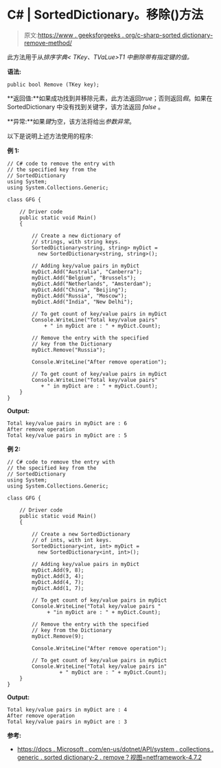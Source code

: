 # C# | SortedDictionary。移除()方法

> 原文:[https://www . geeksforgeeks . org/c-sharp-sorted dictionary-remove-method/](https://www.geeksforgeeks.org/c-sharp-sorteddictionary-remove-method/)

此方法用于从*排序字典< TKey、TVaLue>T1 中删除带有指定键的值。*

**语法:**

```
public bool Remove (TKey key);

```

**返回值:**如果成功找到并移除元素，此方法返回*true*；否则返回*假*。如果在 SortedDictionary 中没有找到关键字，该方法返回 *false* 。

**异常:**如果*键*为空，该方法将给出*参数异常*。

以下是说明上述方法使用的程序:

**例 1:**

```
// C# code to remove the entry with
// the specified key from the
// SortedDictionary
using System;
using System.Collections.Generic;

class GFG {

    // Driver code
    public static void Main()
    {

        // Create a new dictionary of
        // strings, with string keys.
        SortedDictionary<string, string> myDict = 
          new SortedDictionary<string, string>();

        // Adding key/value pairs in myDict
        myDict.Add("Australia", "Canberra");
        myDict.Add("Belgium", "Brussels");
        myDict.Add("Netherlands", "Amsterdam");
        myDict.Add("China", "Beijing");
        myDict.Add("Russia", "Moscow");
        myDict.Add("India", "New Delhi");

        // To get count of key/value pairs in myDict
        Console.WriteLine("Total key/value pairs"
            + " in myDict are : " + myDict.Count);

        // Remove the entry with the specified
        // key from the Dictionary
        myDict.Remove("Russia");

        Console.WriteLine("After remove operation");

        // To get count of key/value pairs in myDict
        Console.WriteLine("Total key/value pairs"
           + " in myDict are : " + myDict.Count);
    }
}
```

**Output:**

```
Total key/value pairs in myDict are : 6
After remove operation
Total key/value pairs in myDict are : 5

```

**例 2:**

```
// C# code to remove the entry with
// the specified key from the
// SortedDictionary
using System;
using System.Collections.Generic;

class GFG {

    // Driver code
    public static void Main()
    {

        // Create a new SortedDictionary
        // of ints, with int keys.
        SortedDictionary<int, int> myDict = 
          new SortedDictionary<int, int>();

        // Adding key/value pairs in myDict
        myDict.Add(9, 8);
        myDict.Add(3, 4);
        myDict.Add(4, 7);
        myDict.Add(1, 7);

        // To get count of key/value pairs in myDict
        Console.WriteLine("Total key/value pairs "
             + "in myDict are : " + myDict.Count);

        // Remove the entry with the specified
        // key from the Dictionary
        myDict.Remove(9);

        Console.WriteLine("After remove operation");

        // To get count of key/value pairs in myDict
        Console.WriteLine("Total key/value pairs in"
                 + " myDict are : " + myDict.Count);
    }
}
```

**Output:**

```
Total key/value pairs in myDict are : 4
After remove operation
Total key/value pairs in myDict are : 3

```

**参考:**

*   [https://docs . Microsoft . com/en-us/dotnet/API/system . collections . generic . sorted dictionary-2 . remove？视图=netframework-4.7.2](https://docs.microsoft.com/en-us/dotnet/api/system.collections.generic.sorteddictionary-2.remove?view=netframework-4.7.2)